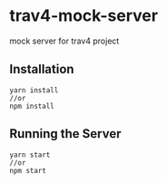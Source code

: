 # trav4-mock-server
mock server for trav4 project

## Installation

   ```
   yarn install
   //or
   npm install
   ```


## Running the Server


 ``` 
 yarn start
 //or
 npm start
 ```
